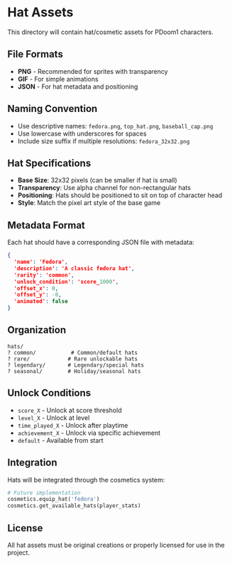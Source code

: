 # Hat Assets

This directory will contain hat/cosmetic assets for PDoom1 characters.

## File Formats
- **PNG** - Recommended for sprites with transparency
- **GIF** - For simple animations
- **JSON** - For hat metadata and positioning

## Naming Convention
- Use descriptive names: `fedora.png`, `top_hat.png`, `baseball_cap.png`
- Use lowercase with underscores for spaces
- Include size suffix if multiple resolutions: `fedora_32x32.png`

## Hat Specifications
- **Base Size**: 32x32 pixels (can be smaller if hat is small)
- **Transparency**: Use alpha channel for non-rectangular hats
- **Positioning**: Hats should be positioned to sit on top of character head
- **Style**: Match the pixel art style of the base game

## Metadata Format
Each hat should have a corresponding JSON file with metadata:

```json
{
  'name': 'Fedora',
  'description': 'A classic fedora hat',
  'rarity': 'common',
  'unlock_condition': 'score_1000',
  'offset_x': 0,
  'offset_y': -8,
  'animated': false
}
```

## Organization
```
hats/
? common/           # Common/default hats
? rare/            # Rare unlockable hats
? legendary/       # Legendary/special hats
? seasonal/        # Holiday/seasonal hats
```

## Unlock Conditions
- `score_X` - Unlock at score threshold
- `level_X` - Unlock at level
- `time_played_X` - Unlock after playtime
- `achievement_X` - Unlock via specific achievement
- `default` - Available from start

## Integration
Hats will be integrated through the cosmetics system:

```python
# Future implementation
cosmetics.equip_hat('fedora')
cosmetics.get_available_hats(player_stats)
```

## License
All hat assets must be original creations or properly licensed for use in the project.